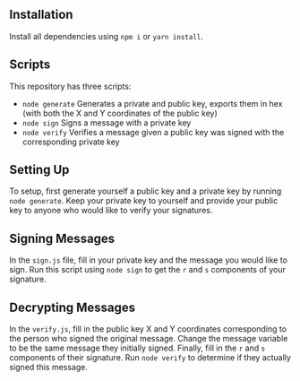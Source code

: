 ## Installation

Install all dependencies using `npm i` or `yarn install`.

## Scripts

This repository has three scripts:

- `node generate` Generates a private and public key, exports them in hex (with both the X and Y coordinates of the public key)
- `node sign` Signs a message with a private key
- `node verify` Verifies a message given a public key was signed with the corresponding private key

## Setting Up

To setup, first generate yourself a public key and a private key by running `node generate`. Keep your private key to yourself and provide your public key to anyone who would like to verify your signatures.

## Signing Messages

In the `sign.js` file, fill in your private key and the message you would like to sign. Run this script using `node sign` to get the `r` and `s` components of your signature.

## Decrypting Messages

In the `verify.js`, fill in the public key X and Y coordinates corresponding to the person who signed the original message. Change the message variable to be the same message they initially signed. Finally, fill in the `r` and `s` components of their signature. Run `node verify` to determine if they actually signed this message.
